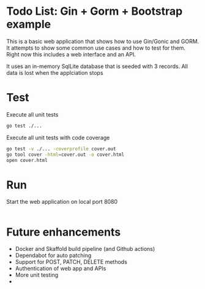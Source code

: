 # Todo List: Gin + Gorm + Bootstrap example
This is a basic web application that shows how to use Gin/Gonic and GORM.  It attempts to show some common use cases and how to test for them.  Right now this includes a web interface and an API.

It uses an in-memory SqlLite database that is seeded with 3 records.  All data is lost when the applciation stops

# Test
Execute all unit tests
```bash
go test ./...
```

Execute all unit tests with code coverage
```bash
go test -v ./... -coverprofile cover.out
go tool cover -html=cover.out -o cover.html
open cover.html
```

# Run
Start the web application on local port 8080
```bash

```

# Future enhancements
- Docker and Skaffold build pipeline (and Github actions)
- Dependabot for auto patching
- Support for POST, PATCH, DELETE methods
- Authentication of web app and APIs
- More unit testing
- 
